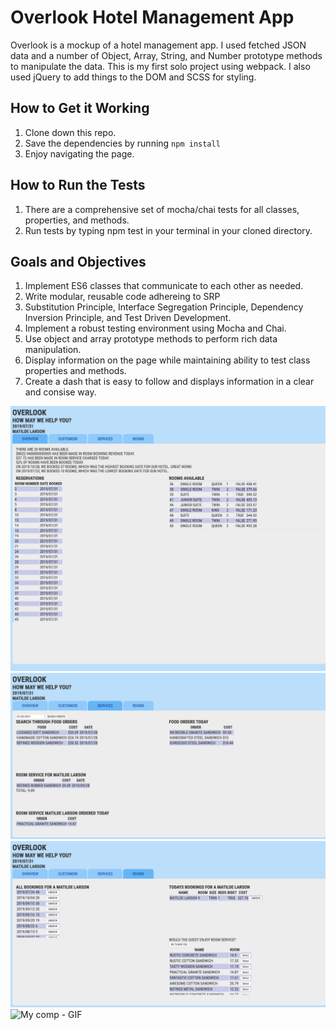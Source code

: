 # Overlook Hotel Management App

Overlook is a mockup of a hotel management app. I used fetched JSON data and a number of Object, Array, String, and Number prototype methods to manipulate the data. This is my first solo project using webpack. I also used jQuery to add things to the DOM and SCSS for styling.

## How to Get it Working

1. Clone down this repo. 
1. Save the dependencies by running `npm install`
1. Enjoy navigating the page.

## How to Run the Tests

1. There are a comprehensive set of mocha/chai tests for all classes, properties, and methods.
1. Run tests by typing npm test in your terminal in your cloned directory.

## Goals and Objectives

1. Implement ES6 classes that communicate to each other as needed.
1. Write modular, reusable code adhereing to SRP
1. Substitution Principle, Interface Segregation Principle, Dependency Inversion Principle, and Test Driven Development.
1. Implement a robust testing environment using Mocha and Chai.
1. Use object and array prototype methods to perform rich data manipulation.
1. Display information on the page while maintaining ability to test class properties and methods.
1. Create a dash that is easy to follow and displays information in a clear and consise way.

![My comp](images/overlook1.png)
![MY comp](images/overlook2.png)
![My comp](images/overlook3.png)
![My comp - GIF](images/OverlookGIF.gif)
